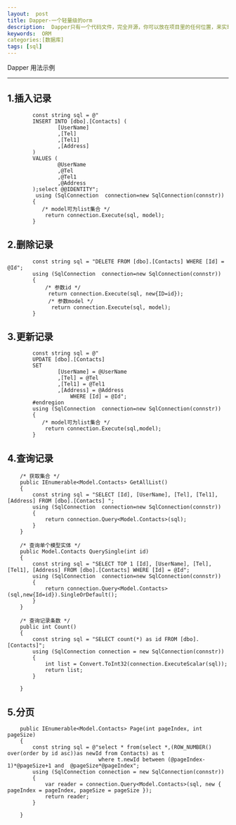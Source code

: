 ```yaml
---
layout:  post
title: Dapper-一个轻量级的orm
description:  Dapper只有一个代码文件，完全开源，你可以放在项目里的任何位置，来实现数据到对象的ORM操作，体积小速度快
keywords:  ORM
categories:[数据库]
tags: [sql]
---
```


Dapper 用法示例

-------------------

## 1.插入记录

            const string sql = @"
            INSERT INTO [dbo].[Contacts] (
            	    [UserName]
            	    ,[Tel]
            	    ,[Tel1]
            	    ,[Address]
            )
            VALUES (
            	    @UserName
            	    ,@Tel
            	    ,@Tel1
            	    ,@Address
            );select @@IDENTITY";
             using (SqlConnection  connection=new SqlConnection(connstr))
            {
               /* model可为list集合 */
                return connection.Execute(sql, model);
            }  

## 2.删除记录
            const string sql = "DELETE FROM [dbo].[Contacts] WHERE [Id] = @Id";
            using (SqlConnection  connection=new SqlConnection(connstr))
            {
            	/* 参数id */
                 return connection.Execute(sql, new{ID=id});
                 /* 参数model */
                  return connection.Execute(sql, model);
            }  

## 3.更新记录
            const string sql = @"
            UPDATE [dbo].[Contacts]
            SET 
            	    [UserName] = @UserName
            	    ,[Tel] = @Tel
            	    ,[Tel1] = @Tel1
            	    ,[Address] = @Address
                        WHERE [Id] = @Id";
            #endregion
            using (SqlConnection  connection=new SqlConnection(connstr))
            {
               /* model可为list集合 */
                return connection.Execute(sql,model);
            }  

## 4.查询记录
        /* 获取集合 */
        public IEnumerable<Model.Contacts> GetAllList()
        {
            const string sql = "SELECT [Id], [UserName], [Tel], [Tel1], [Address] FROM [dbo].[Contacts] ";
            using (SqlConnection  connection=new SqlConnection(connstr))
            {
                return connection.Query<Model.Contacts>(sql);
            }
        }

        /* 查询单个模型实体 */
        public Model.Contacts QuerySingle(int id)
        {
            const string sql = "SELECT TOP 1 [Id], [UserName], [Tel], [Tel1], [Address] FROM [dbo].[Contacts] WHERE [Id] = @Id";
            using (SqlConnection  connection=new SqlConnection(connstr))
            {
                return connection.Query<Model.Contacts>(sql,new{Id=id}).SingleOrDefault();
            }
        }

        /* 查询记录条数 */
        public int Count()
        {
            const string sql = "SELECT count(*) as id FROM [dbo].[Contacts]";
            using (SqlConnection connection = new SqlConnection(connstr))
            {
                int list = Convert.ToInt32(connection.ExecuteScalar(sql));
                return list;
            }

        }


## 5.分页
        public IEnumerable<Model.Contacts> Page(int pageIndex, int pageSize)
        {
            const string sql = @"select * from(select *,(ROW_NUMBER() over(order by id asc))as newId from Contacts) as t 
                                 where t.newId between (@pageIndex-1)*@pageSize+1 and  @pageSize*@pageIndex";
            using (SqlConnection connection = new SqlConnection(connstr))
            {
                var reader = connection.Query<Model.Contacts>(sql, new { pageIndex = pageIndex, pageSize = pageSize });
                return reader;
            }

        }


